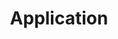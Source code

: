---
layout: default
title: Application
has_children: true
nav_order: 4
description: ""
permalink: /Documentation/Application
---